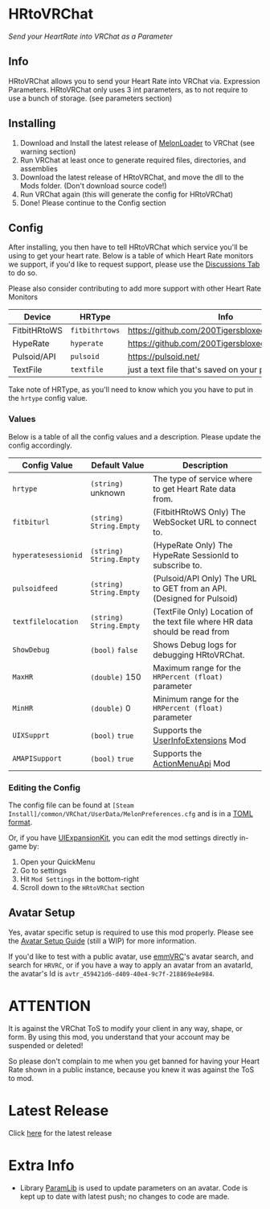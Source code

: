 # HRtoVRChat

*Send your HeartRate into VRChat as a Parameter*

## Info

HRtoVRChat allows you to send your Heart Rate into VRChat via. Expression Parameters. HRtoVRChat only uses 3 int parameters, as to not require to use a bunch of storage. (see parameters section)

## Installing

1) Download and Install the latest release of [MelonLoader](https://github.com/LavaGang/MelonLoader/releases) to VRChat (see warning section)
2) Run VRChat at least once to generate required files, directories, and assemblies
3) Download the latest release of HRtoVRChat, and move the dll to the Mods folder. (Don't download source code!)
4) Run VRChat again (this will generate the config for HRtoVRChat)
5) Done! Please continue to the Config section

## Config

After installing, you then have to tell HRtoVRChat which service you'll be using to get your heart rate. Below is a table of which Heart Rate monitors we support, if you'd like to request support, please use the [Discussions Tab](https://github.com/200Tigersbloxed/UnityMods/discussions) to do so.

Please also consider contributing to add more support with other Heart Rate Monitors

| Device       | HRType         | Info                                            |
|--------------|----------------|-------------------------------------------------|
| FitbitHRtoWS | `fitbithrtows` | https://github.com/200Tigersbloxed/FitbitHRtoWS |
| HypeRate     | `hyperate`     | https://github.com/200Tigersbloxed/HypeRate.NET |
| Pulsoid/API  | `pulsoid`      | https://pulsoid.net/                            |
| TextFile     | `textfile`     | just a text file that's saved on your pc lol    |

Take note of HRType, as you'll need to know which you you have to put in the `hrtype` config value.

### Values

Below is a table of all the config values and a description. Please update the config accordingly.

| Config Value        | Default Value             | Description                                                                             |
|---------------------|---------------------------|-----------------------------------------------------------------------------------------|
| `hrtype`            | `(string)` unknown        | The type of service where to get Heart Rate data from.                                  |
| `fitbiturl`         | `(string)` `String.Empty` | (FitbitHRtoWS Only) The WebSocket URL to connect to.                                    |
| `hyperatesessionid` | `(string)` `String.Empty` | (HypeRate Only) The HypeRate SessionId to subscribe to.                                 |
| `pulsoidfeed`       | `(string)` `String.Empty` | (Pulsoid/API Only) The URL to GET from an API. (Designed for Pulsoid)                   |
| `textfilelocation`  | `(string)` `String.Empty` | (TextFile Only) Location of the text file where HR data should be read from             |
| `ShowDebug`         | `(bool)` `false`          | Shows Debug logs for debugging HRtoVRChat.                                              |
| `MaxHR`             | `(double)` 150            | Maximum range for the `HRPercent (float)` parameter                                     |
| `MinHR`             | `(double)` 0              | Minimum range for the `HRPercent (float)` parameter                                     |
| `UIXSupprt`         | `(bool)` `true`           | Supports the [UserInfoExtensions](https://github.com/knah/VRCMods#ui-expansion-kit) Mod |
| `AMAPISupport`      | `(bool)` `true`           | Supports the [ActionMenuApi](https://github.com/gompocp/ActionMenuApi) Mod              |

### Editing the Config

The config file can be found at `[Steam Install]/common/VRChat/UserData/MelonPreferences.cfg` and is in a [TOML format](https://toml.io/en/).

Or, if you have [UIExpansionKit](https://github.com/knah/VRCMods#ui-expansion-kit), you can edit the mod settings directly in-game by:

1) Open your QuickMenu
2) Go to settings
3) Hit `Mod Settings` in the bottom-right
4) Scroll down to the `HRtoVRChat` section

## Avatar Setup

Yes, avatar specific setup is required to use this mod properly. Please see the [Avatar Setup Guide](https://github.com/200Tigersbloxed/UnityMods/blob/main/HRtoVRChat/AvatarSetup.md) (still a WIP) for more information.

If you'd like to test with a public avatar, use [emmVRC](https://thetrueyoshifan.com/mods/emmvrc/)'s avatar search, and search for `HRVRC`, or if you have a way to apply an avatar from an avatarId, the avatar's Id is `avtr_459421d6-d409-40e4-9c7f-218869e4e984`.

# ATTENTION

It is against the VRChat ToS to modify your client in any way, shape, or form. By using this mod, you understand that your account may be suspended or deleted!

So please don't complain to me when you get banned for having your Heart Rate shown in a public instance, because you knew it was against the ToS to mod.

# Latest Release

Click [here](https://github.com/200Tigersbloxed/UnityMods/releases/tag/hrtvrc-v1.4.2) for the latest release

# Extra Info

+ Library [ParamLib](https://github.com/benaclejames/ParamLib) is used to update parameters on an avatar. Code is kept up to date with latest push; no changes to code are made.
